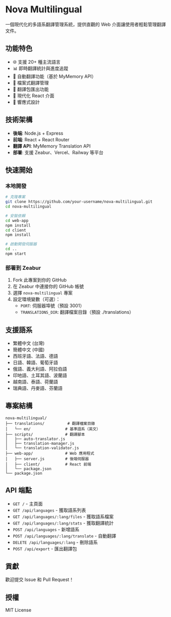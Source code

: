 # Nova Multilingual

一個現代化的多語系翻譯管理系統，提供直觀的 Web 介面讓使用者輕鬆管理翻譯文件。

## 功能特色

- 🌐 支援 20+ 種主流語言
- 📊 即時翻譯統計與進度追蹤
- 🤖 自動翻譯功能（基於 MyMemory API）
- 📁 檔案式翻譯管理
- 💾 翻譯包匯出功能
- 🎨 現代化 React 介面
- 📱 響應式設計

## 技術架構

- **後端**: Node.js + Express
- **前端**: React + React Router
- **翻譯 API**: MyMemory Translation API
- **部署**: 支援 Zeabur、Vercel、Railway 等平台

## 快速開始

### 本地開發

```bash
# 克隆專案
git clone https://github.com/your-username/nova-multilingual.git
cd nova-multilingual

# 安裝依賴
cd web-app
npm install
cd client
npm install

# 啟動開發伺服器
cd ..
npm start
```

### 部署到 Zeabur

1. Fork 此專案到你的 GitHub
2. 在 Zeabur 中連接你的 GitHub 帳號
3. 選擇 `nova-multilingual` 專案
4. 設定環境變數（可選）：
   - `PORT`: 伺服器埠號（預設 3001）
   - `TRANSLATIONS_DIR`: 翻譯檔案目錄（預設 ./translations）

## 支援語系

- 繁體中文 (台灣)
- 簡體中文 (中國)
- 西班牙語、法語、德語
- 日語、韓語、葡萄牙語
- 俄語、義大利語、阿拉伯語
- 印地語、土耳其語、波蘭語
- 越南語、泰語、荷蘭語
- 瑞典語、丹麥語、芬蘭語

## 專案結構

```
nova-multilingual/
├── translations/          # 翻譯檔案目錄
│   └── en/               # 基準語系（英文）
├── scripts/              # 翻譯腳本
│   ├── auto-translator.js
│   ├── translation-manager.js
│   └── translation-validator.js
├── web-app/              # Web 應用程式
│   ├── server.js         # 後端伺服器
│   ├── client/           # React 前端
│   └── package.json
└── package.json
```

## API 端點

- `GET /` - 主頁面
- `GET /api/languages` - 獲取語系列表
- `GET /api/languages/:lang/files` - 獲取語系檔案
- `GET /api/languages/:lang/stats` - 獲取翻譯統計
- `POST /api/languages` - 新增語系
- `POST /api/languages/:lang/translate` - 自動翻譯
- `DELETE /api/languages/:lang` - 刪除語系
- `POST /api/export` - 匯出翻譯包

## 貢獻

歡迎提交 Issue 和 Pull Request！

## 授權

MIT License 